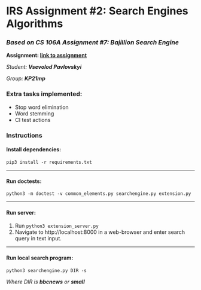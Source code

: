 # IRS Assignment #2: Search Engines Algorithms 

### *Based on CS 106A Assignment #7: Bajillion Search Engine*

**Assignment: [link to assignment](./SearchEnginesAssignment2.pdf)**

*Student: **Vsevolod Pavlovskyi***

*Group: **KP21mp***

### Extra tasks implemented:

- Stop word elimination
- Word stemming
- CI test actions

### Instructions

#### Install dependencies:

`pip3 install -r requirements.txt`

---

#### Run doctests:

`python3 -m doctest -v common_elements.py searchengine.py extension.py`

---

#### Run server:

1. Run `python3 extension_server.py`
2. Navigate to http://localhost:8000 in a web-browser and enter search query in text input.

---

#### Run local search program:

`python3 searchengine.py DIR -s`

*Where DIR is **bbcnews** or **small***

